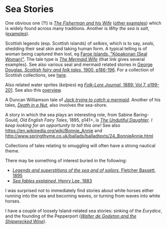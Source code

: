# Sea Stories

One obvious one (?!) is [*The Fisherman and his Wife*](https://www.worldoftales.com/European_folktales/German_folktale_9.html#gsc.tab=0) ([other examples](https://sites.pitt.edu/~dash/type0555.html)) which is widely found across many traditions. Another is *Why the sea is salt*, ([examples](https://sites.pitt.edu/~dash/type0565.html)).

Scottish legends (esp. Scottish islands) of *selkies*, which is to say, *seals*, shedding their seal skin and taking human form. A typical telling is of woman being captured then lost, eg [Faroe Islands, "Kópakonan (Seal Woman)"](https://old.visitfaroeislands.com/en/be-inspired/in-depth-articles/legend-of-kopakonan-(seal-woman)/). The tale type is [*The Mermaid Wife*](https://sites.pitt.edu/~dash/type4080.html) (that link gives several examples). See also various seal and mermaid related stories in [George Douglas, *Scottish fairy and folk tales*, 1900, p186-196](https://archive.org/details/scottishfairyfol00doug/page/186/mode/2up?q=seal). For a collection of Scottish collections, see [here](https://sites.pitt.edu/~dash/scotland.html).

Also related water sprites (*kelpies*) eg [*Folk-Lore Journal*, 1889: Vol 7, p199-201](https://archive.org/details/sim_folk-lore-journal_1889_7/page/198/mode/2up?q=kelpie). See also this [overview](https://www.ancient-origins.net/myths-legends/riding-seas-kelpies-and-other-fascinating-water-horses-myth-and-legend-006170).

A Duncan Williamson tale of [*Jack trying to catch a mermaid*](https://www.tobarandualchais.co.uk/track/32158?l=en). Another of his tales, [*Death in a Nut*](https://www.tobarandualchais.co.uk/track/36459?l=en), also involves the sea-shore.

A story in which the sea plays an interesting role, from Sabine Baring-Gould, *Old English Fairy Tales*, 1895, p141+, is [*The Undutiful Daughter*](https://archive.org/details/oldenglishfairyt00bari/page/140/mode/2up). *I keep looking for an opportunity to tell this one!* See also https://en.wikipedia.org/wiki/Bonnie_Annie and http://www.springthyme.co.uk/ballads/balladtexts/24_BonnieAnnie.html

Collections of tales relating to smuggling will often have a strong nautical theme.

There may be something of interest buried in the following:

- [*Legends and superstitions of the sea and of sailors*, Fletcher Bassett, 1895](https://archive.org/details/legendssuperstit00bass)
- [*Sea fables explained*, Henry Lee, 1883](https://archive.org/details/seafablesexplain00leeh_0/)

I was surprised not to immediately find stories about white horses either running into the sea and becoming waves, or turning from waves into white horses.

I have a couple of loosely Island-related sea stories: sinking of the *Eurydice*, and the founding of the Pepperport ([*Walter de Godeton and the Shipwrecked Wine*](https://github.com/psychemedia/stuff-and-nonsense/blob/master/03_Storytelling/walter_de_godeton_and_the_shipwrecked_wine.md)).
